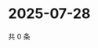 # 2025-07-28

共 0 条

<!-- BEGIN ZHIHUQUESTIONS -->
<!-- 最后更新时间 Mon Jul 28 2025 18:14:06 GMT+0800 (China Standard Time) -->

<!-- END ZHIHUQUESTIONS -->
